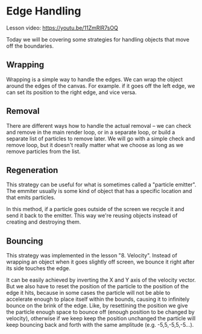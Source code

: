 # Edge Handling

Lesson video: https://youtu.be/11ZmRlR7sOQ

Today we will be covering some strategies for handling objects that move off the boundaries.

## Wrapping

Wrapping is a simple way to handle the edges. We can wrap the object around the edges of the canvas. For example. if it goes off the left edge, we can set its position to the right edge, and vice versa.

## Removal

There are different ways how to handle the actual removal – we can check and remove in the main render loop, or in a separate loop, or build a separate list of particles to remove later. We will go with a simple check and remove loop, but it doesn't really matter what we choose as long as we remove particles from the list.

## Regeneration

This strategy can be useful for what is sometimes called a "particle emitter". The emmiter usually is some kind of object that has a specific location and that emits particles.

In this method, if a particle goes outside of the screen we recycle it and send it back to the emitter. This way we're reusing objects instead of creating and destroying them.

## Bouncing

This strategy was implemented in the lesson "8. Velocity". Instead of wrapping an object when it goes slightly off screen, we bounce it right after its side touches the edge. 

It can be easily achieved by inverting the X and Y axis of the velocity vector. But we also have to reset the position of the particle to the position of the edge it hits, because in some cases the particle will not be able to accelerate enough to place itself within the bounds, causing it to infinitely bounce on the brink of the edge. Like, by resettining the position we give the particle enough space to bounce off (enough position to be changed by velocity), otherwise if we keep keep the position unchanged the particle will keep bouncing back and forth with the same amplitude (e.g. -5,5,-5,5,-5...).